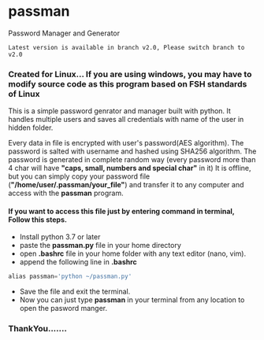 # passman
Password Manager and Generator

~~~
Latest version is available in branch v2.0, Please switch branch to v2.0
~~~

### Created for Linux... If you are using windows, you may have to modify source code as this program based on FSH standards of Linux

This is a simple password genrator and manager built with python.
It handles multiple users and saves all credentials with name of the user in hidden folder.

Every data in file is encrypted with user's password(AES algorithm).
The password is salted with username and hashed using SHA256 algorithm.
The password is generated in complete random way (every password more than 4 char will have **"caps, small, numbers and special char"** in it)
It is offline, but you can simply copy your password file (**"/home/user/.passman/your_file"**) and transfer it to any computer and access with the **passman** program.

#### If you want to access this file just by entering command in terminal, Follow this steps.

- Install python 3.7 or later
- paste the **passman.py** file in your home directory
- open **.bashrc** file in your home folder with any text editor (nano, vim).
- append the following line in **.bashrc**
```python
alias passman='python ~/passman.py'
```
- Save the file and exit the terminal.
- Now you can just type **passman** in your terminal from any location to open the pasword manger.

### ThankYou.......
